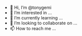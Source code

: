 - 👋 Hi, I’m @tonygemi
- 👀 I’m interested in ...
- 🌱 I’m currently learning ...
- 💞️ I’m looking to collaborate on ...
- 📫 How to reach me ...

<!---
tonygemi/tonygemi is a ✨ special ✨ repository because its `README.md` (this file) appears on your GitHub profile.
You can click the Preview link to take a look at your changes.
--->
